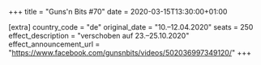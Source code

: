 +++
title = "Guns'n Bits #70"
date = 2020-03-15T13:30:00+01:00

[extra]
country_code = "de"
original_date = "10.–12.04.2020"
seats = 250
effect_description = "verschoben auf 23.–25.10.2020"
effect_announcement_url = "https://www.facebook.com/gunsnbits/videos/502036997349120/"
+++
